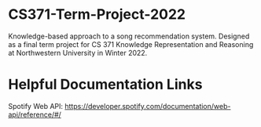 # CS371-Term-Project-2022
Knowledge-based approach to a song recommendation system. Designed as a final term project for CS 371 Knowledge Representation and Reasoning at Northwestern University in Winter 2022. 

# Helpful Documentation Links
Spotify Web API: https://developer.spotify.com/documentation/web-api/reference/#/ 

